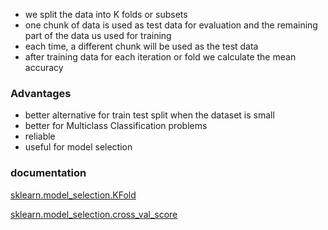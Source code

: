 
- we split the data into K folds or subsets
- one chunk of data is used as test data for evaluation and the remaining part of the data us used for training
- each time, a different chunk will be used as the test data
- after training data for each iteration or fold we calculate the mean accuracy

### Advantages

- better alternative for train test split when the dataset is small
- better for Multiclass Classification problems
- reliable
- useful for model selection

### documentation

[sklearn.model_selection.KFold](https://scikit-learn.org/stable/modules/generated/sklearn.model_selection.KFold.html)

[sklearn.model_selection.cross_val_score](https://scikit-learn.org/stable/modules/generated/sklearn.model_selection.cross_val_score.html)
